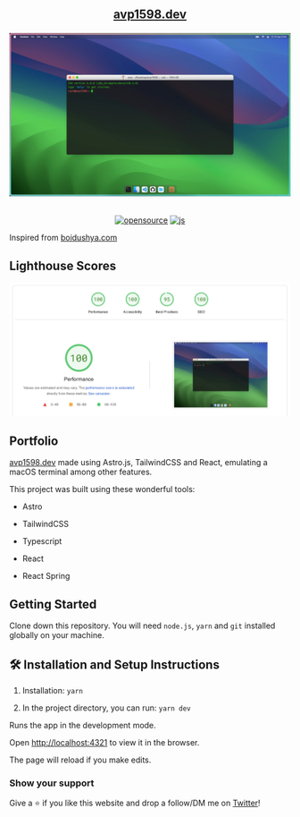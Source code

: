<h2 align="center">

<br/>

<a href="https://avp1598.dev"  target="_blank">avp1598.dev</a>

</h2>

<div align="center">

<img alt="Demo" src="./public/assets/ss.webp"/>

</div>

<br/>

<div align="center">
  
  <a href="">![opensource](https://img.shields.io/badge/open-source-red)</a>
  <a href="">![js](https://img.shields.io/badge/language-ts-blue)</a>
  
</div>

Inspired from [boidushya.com](https://github.com/boidushya/boidushya.com)

## Lighthouse Scores

<img alt="Lighthouse Score" src="./public/assets/lighthouse.webp"/>

## Portfolio


<a href="http://avp1598.dev/"  target="_blank">avp1598.dev</a> made using
Astro.js, TailwindCSS and React, emulating a macOS terminal among other
features.<br/>

This project was built using these wonderful tools:

- Astro

- TailwindCSS

- Typescript

- React

- React Spring

## Getting Started

Clone down this repository. You will need `node.js`, `yarn` and `git` installed
globally on your machine.

## 🛠 Installation and Setup Instructions

1. Installation: `yarn`

2. In the project directory, you can run: `yarn dev`

Runs the app in the development mode.

Open [http://localhost:4321](http://localhost:4321) to view it in the browser.

The page will reload if you make edits.

### Show your support

Give a ⭐ if you like this website and drop a follow/DM me on
[Twitter](https://twitter.com/ThePrincipalDev)!
